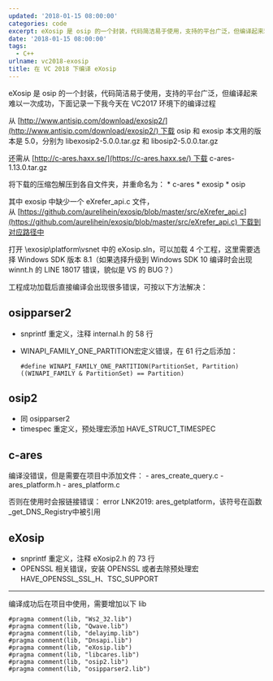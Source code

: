 ```yaml
---
updated: '2018-01-15 08:00:00'
categories: code
excerpt: eXosip 是 osip 的一个封装，代码简洁易于使用，支持的平台广泛，但编译起来难以一次成功，下面记录一下我今天在 VC2017 环境下的编译过程
date: '2018-01-15 08:00:00'
tags:
  - C++
urlname: vc2018-exosip
title: 在 VC 2018 下编译 eXosip
---
```


eXosip 是 osip 的一个封装，代码简洁易于使用，支持的平台广泛，但编译起来难以一次成功，下面记录一下我今天在 VC2017 环境下的编译过程


从 [http://www.antisip.com/download/exosip2/](http://www.antisip.com/download/exosip2/) 下载 osip 和 exosip 本文用的版本是 5.0，分别为 libexosip2-5.0.0.tar.gz 和 libosip2-5.0.0.tar.gz


还需从 [http://c-ares.haxx.se/](https://c-ares.haxx.se/) 下载 c-ares-1.13.0.tar.gz


将下载的压缩包解压到各自文件夹，并重命名为： * c-ares * exosip * osip


其中 exosip 中缺少一个 eXrefer_api.c 文件，从 [https://github.com/aurelihein/exosip/blob/master/src/eXrefer_api.c](https://github.com/aurelihein/exosip/blob/master/src/eXrefer_api.c) 下载到对应路径中


打开 \exosip\platform\vsnet 中的 eXosip.sln，可以加载 4 个工程，这里需要选择 Windows SDK 版本 8.1（如果选择升级到 Windows SDK 10 编译时会出现 winnt.h 的 LINE 18017 错误，貌似是 VS 的 BUG？）


工程成功加载后直接编译会出现很多错误，可按以下方法解决：


## osipparser2

- snprintf 重定义，注释 internal.h 的 58 行
- WINAPI_FAMILY_ONE_PARTITION宏定义错误，在 61 行之后添加：

	```text
	#define WINAPI_FAMILY_ONE_PARTITION(PartitionSet, Partition) ((WINAPI_FAMILY & PartitionSet) == Partition)
	
	```


## osip2

- 同 osipparser2
- timespec 重定义，预处理宏添加 HAVE_STRUCT_TIMESPEC

## c-ares


编译没错误，但是需要在项目中添加文件： - ares_create_query.c - ares_platform.h - ares_platform.c


否则在使用时会报链接错误： error LNK2019: ares_getplatform，该符号在函数_get_DNS_Registry中被引用


## eXosip

- snprintf 重定义，注释 eXosip2.h 的 73 行
- OPENSSL 相关错误，安装 OPENSSL 或者去除预处理宏 HAVE_OPENSSL_SSL_H、TSC_SUPPORT

---


编译成功后在项目中使用，需要增加以下 lib


```text
#pragma comment(lib, "Ws2_32.lib")
#pragma comment(lib, "Qwave.lib")
#pragma comment(lib, "delayimp.lib")
#pragma comment(lib, "Dnsapi.lib")
#pragma comment(lib, "eXosip.lib")
#pragma comment(lib, "libcares.lib")
#pragma comment(lib, "osip2.lib")
#pragma comment(lib, "osipparser2.lib")
```

